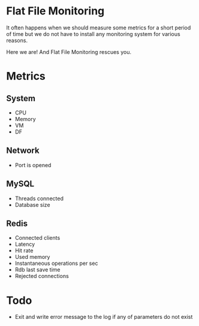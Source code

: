 # Flat File Monitoring
It often happens when we should measure some metrics for a short period of time but we do not have to install any monitoring system for various reasons.

Here we are! And Flat File Monitoring rescues you.

# Metrics
## System
- CPU
- Memory
- VM
- DF

## Network
- Port is opened

## MySQL
- Threads connected
- Database size

## Redis
- Connected clients 
- Latency
- Hit rate
- Used memory
- Instantaneous operations per sec
- Rdb last save time
- Rejected connections

# Todo
- Exit and write error message to the log if any of parameters do not exist

